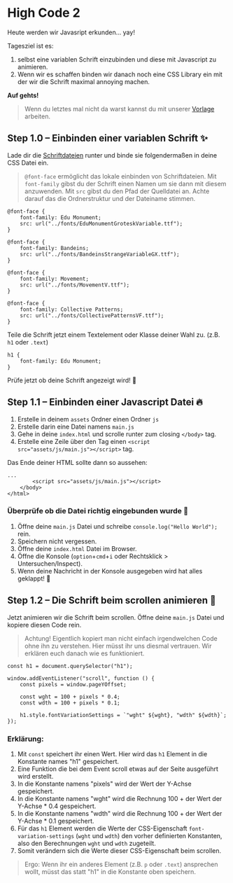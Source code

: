# High Code 2

Heute werden wir Javasript erkunden... yay!

Tagesziel ist es:

1. selbst eine variablen Schrift einzubinden und diese mit Javascript zu animieren.
2. Wenn wir es schaffen binden wir danach noch eine CSS Library ein mit der wir die Schrift maximal annoying machen.

**Auf gehts!**

> Wenn du letztes mal nicht da warst kannst du mit unserer [Vorlage]() arbeiten.

## Step 1.0 – Einbinden einer variablen Schrift :sparkles:

Lade dir die [Schriftdateien](https://github.com/AmyraRadwan/High-Code-2/tree/main/assets/fonts) runter und binde sie folgendermaßen in deine CSS Datei ein.

> `@font-face` ermöglicht das lokale einbinden von Schriftdateien. Mit `font-family` gibst du der Schrift einen Namen um sie dann mit diesem anzuwenden. Mit `src` gibst du den Pfad der Quelldatei an. Achte darauf das die Ordnerstruktur und der Dateiname stimmen.

```
@font-face {
	font-family: Edu Monument;
	src: url("../fonts/EduMonumentGroteskVariable.ttf");
}

@font-face {
	font-family: Bandeins;
	src: url("../fonts/BandeinsStrangeVariableGX.ttf");
}

@font-face {
	font-family: Movement;
	src: url("../fonts/MovementV.ttf");
}

@font-face {
	font-family: Collective Patterns;
	src: url("../fonts/CollectivePatternsVF.ttf");
}
```

Teile die Schrift jetzt einem Textelement oder Klasse deiner Wahl zu. (z.B. `h1` oder `.text`)

```
h1 {
    font-family: Edu Monument;
}
```

Prüfe jetzt ob deine Schrift angezeigt wird! :eyes:

## Step 1.1 – Einbinden einer Javascript Datei :fire:

1. Erstelle in deinem `assets` Ordner einen Ordner `js`
2. Erstelle darin eine Datei namens `main.js`
3. Gehe in deine `index.html` und scrolle runter zum closing `</body>` tag.
4. Erstelle eine Zeile über den Tag einen `<script src="assets/js/main.js"></script>` tag.

Das Ende deiner HTML sollte dann so aussehen:

```
...
        <script src="assets/js/main.js"></script>
    </body>
</html>
```

### Überprüfe ob die Datei richtig eingebunden wurde :link:

1. Öffne deine `main.js` Datei und schreibe `console.log("Hello World");` rein.
2. Speichern nicht vergessen.
3. Öffne deine `index.html` Datei im Browser.
4. Öffne die Konsole (`option`+`cmd`+`i` oder Rechtsklick > Untersuchen/Inspect).
5. Wenn deine Nachricht in der Konsole ausgegeben wird hat alles geklappt! :clap:

## Step 1.2 – Die Schrift beim scrollen animieren :dizzy:

Jetzt animieren wir die Schrift beim scrollen.
Öffne deine `main.js` Datei und kopiere diesen Code rein.

> Achtung! Eigentlich kopiert man nicht einfach irgendwelchen Code ohne ihn zu verstehen. Hier müsst ihr uns diesmal vertrauen. Wir erklären euch danach wie es funktioniert.

```
const h1 = document.querySelector("h1");

window.addEventListener("scroll", function () {
	const pixels = window.pageYOffset;

	const wght = 100 + pixels * 0.4;
	const wdth = 100 + pixels * 0.1;

	h1.style.fontVariationSettings = `"wght" ${wght}, "wdth" ${wdth}`;
});
```

### Erklärung:

1. Mit `const` speichert ihr einen Wert. Hier wird das `h1` Element in die Konstante names "h1" gespeichert.
2. Eine Funktion die bei dem Event scroll etwas auf der Seite ausgeführt wird erstellt.
3. In die Konstante namens "pixels" wird der Wert der Y-Achse gespeichert.
4. In die Konstante namens "wght" wird die Rechnung 100 + der Wert der Y-Achse \* 0.4 gespeichert.
5. In die Konstante namens "wdth" wird die Rechnung 100 + der Wert der Y-Achse \* 0.1 gespeichert.
6. Für das `h1` Element werden die Werte der CSS-Eigenschaft `font-variation-settings` (`wght` und `wdth`) den vorher definierten Konstanten, also den Berechnungen `wght` und `wdth` zugeteilt.
7. Somit verändern sich die Werte dieser CSS-Eigenschaft beim scrollen.

> Ergo: Wenn ihr ein anderes Element (z.B. `p` oder `.text`) ansprechen wollt, müsst das statt "h1" in die Konstante oben speichern.
